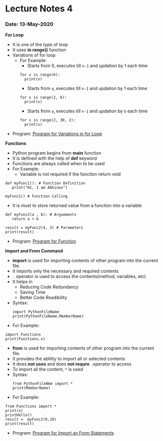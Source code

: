 # Lecture Notes 4
### Date: 13-May-2020

__For Loop__
* It is one of the type of loop
* It uses __in range()__ function
* Variations of for loop
  * For Example:
    * Starts from 0, executes till `n-1` and updation by 1 each time
    ```
    for x in range(6): 
      print(x)
    ```
    * Starts from `a`, executes till `n-1` and updation by 1 each time
    ```
    for x in range(2, 6): 
      print(x)
    ```
    * Starts from `a`, executes till `n-1` and updation by `b` each time
    ```
    for x in range(2, 30, 2):
      print(x)
    ```
* Program: [Program for Variations in for Loop]()

__Functions__
* Python program begins from __main__ function
* It is defined with the help of __def__ keyword
* Functions are always called when to be used
* For Example:
  * Variable is not required if the function return void
```
def myFunc1(): # Function Definition
   print("Hi, I am Abhinav")

myFunc1() # Function Calling
``` 
  * It is must to store returned value from a function into a variable
```
def myFunc2(a , b): # Arguements
   return a + b

result = myFunc2(4, 3) # Parameters
print(result)
``` 
* Program: [Program for Function]()

__Import and From Command__
* __import__ is used for importing contents of other program into the current file.
* It imports only the necessary and required contents
* `.` operator is used to access the contents(method, variables, etc)
* It helps in
  * Reducing Code Redundancy
  * Saving Time
  * Better Code Readibility
* Syntax:
  ```
  import PythonFileName
  print(PythonFileName.MemberName)
  ```
* For Example:
```
import Functions
print(Functions.x)
```
* __from__ is used for importing contents of other program into the current file.
* It provides the ablility to import all or selected contents
* It does __not uses__ and does __not requre__ `.`operator to access
* To import all the content, `*` is used 
* Syntax:
  ```
  from PythonFileNme import *
  print(MemberName)
  ```
* For Example:
```
from Functions import *
print(x)
printHello()
result =  myFunc2(8,10)
print(result)
```
* Program: [Program for Import an From Statements]()



  

